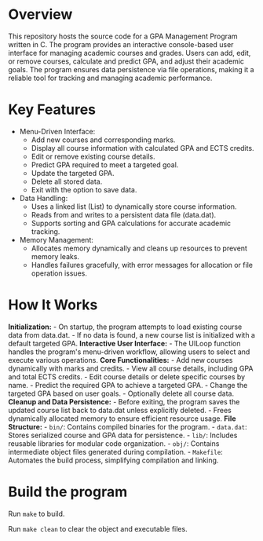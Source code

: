 # Overview

This repository hosts the source code for a GPA Management Program written in C. The program provides an interactive console-based user interface for managing academic courses and grades. Users can add, edit, or remove courses, calculate and predict GPA, and adjust their academic goals. The program ensures data persistence via file operations, making it a reliable tool for tracking and managing academic performance.

# Key Features
- Menu-Driven Interface:
    - Add new courses and corresponding marks.
    - Display all course information with calculated GPA and ECTS credits.
    - Edit or remove existing course details.
    - Predict GPA required to meet a targeted goal.
    - Update the targeted GPA.
    - Delete all stored data.
    - Exit with the option to save data.
- Data Handling:
    - Uses a linked list (List) to dynamically store course information.
    - Reads from and writes to a persistent data file (data.dat).
    - Supports sorting and GPA calculations for accurate academic tracking.
- Memory Management:
    - Allocates memory dynamically and cleans up resources to prevent memory leaks.
    - Handles failures gracefully, with error messages for allocation or file operation issues.

# How It Works
**Initialization:**
    - On startup, the program attempts to load existing course data from data.dat.
    - If no data is found, a new course list is initialized with a default targeted GPA.
**Interactive User Interface:**
    - The UILoop function handles the program's menu-driven workflow, allowing users to select and execute various operations.
**Core Functionalities:**
    - Add new courses dynamically with marks and credits.
    - View all course details, including GPA and total ECTS credits.
    - Edit course details or delete specific courses by name.
    - Predict the required GPA to achieve a targeted GPA.
    - Change the targeted GPA based on user goals.
    - Optionally delete all course data.
**Cleanup and Data Persistence:**
    - Before exiting, the program saves the updated course list back to data.dat unless explicitly deleted.
    - Frees dynamically allocated memory to ensure efficient resource usage.
**File Structure:**
    - `bin/`: Contains compiled binaries for the program.
    - `data.dat`: Stores serialized course and GPA data for persistence.
    - `lib/`: Includes reusable libraries for modular code organization.
    - `obj/`: Contains intermediate object files generated during compilation.
    - `Makefile`: Automates the build process, simplifying compilation and linking.

# Build the program
Run `make` to build.

Run `make clean` to clear the object and executable files.
